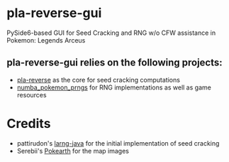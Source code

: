 # pla-reverse-gui
PySide6-based GUI for Seed Cracking and RNG w/o CFW assistance in Pokemon: Legends Arceus

## pla-reverse-gui relies on the following projects:
- [pla-reverse](https://github.com/Lincoln-LM/pla-reverse) as the core for seed cracking computations
- [numba_pokemon_prngs](https://github.com/Lincoln-LM/numba_pokemon_prngs) for RNG implementations as well as game resources

# Credits
- pattirudon's [larng-java](https://github.com/pattirudon/larng-java) for the initial implementation of seed cracking
- Serebii's [Pokearth](https://www.serebii.net/pokearth/hisui/) for the map images